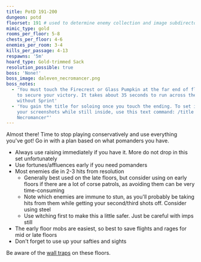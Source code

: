 ```yaml
---
title: PotD 191-200
dungeon: potd
floorset: 191 # used to determine enemy collection and image subdirectory
mimic_type: gold
rooms_per_floor: 5-8
chests_per_floor: 4-6
enemies_per_room: 3-4
kills_per_passage: 4-13
respawns: '5m'
hoard_type: Gold-trimmed Sack
resolution_possible: true
boss: 'None!'
boss_image: daleven_necromancer.png
boss_notes:
  - 'You must touch the Firecrest or Glass Pumpkin at the far end of floor 200
    to secure your victory. It takes about 35 seconds to run across the floor
    without Sprint'
  - 'You gain the title for soloing once you touch the ending. To set it for
    your screenshots while still inside, use this text command: /title set "The
    Necromancer"'
---
```


Almost there! Time to stop playing conservatively and use everything you've
got! Go in with a plan based on what pomanders you have.

* Always use raising immediately if you have it. More do not drop in this set
  unfortunately
* Use fortunes/affluences early if you need pomanders
* Most enemies die in 2-3 hits from resolution
  * Generally best used on the late floors, but consider using on early floors
    if there are a lot of corse patrols, as avoiding them can be very
    time-consuming
  * Note which enemies are immune to stun, as you'll probably be taking hits
    from them while getting your second/third shots off. Consider using steel
  * Use witching first to make this a little safer. Just be careful with imps
    still
* The early floor mobs are easiest, so best to save flights and rages for mid
  or late floors
* Don't forget to use up your safties and sights

Be aware of the [wall traps](/wall_traps.html#potd-151-199) on these floors.
